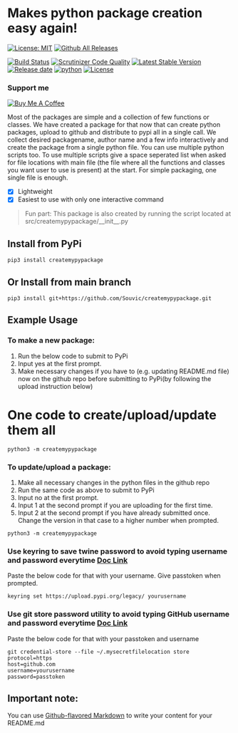 # Makes python package creation easy again!
[![License: MIT](https://img.shields.io/badge/License-MIT-yellow.svg)](https://opensource.org/licenses/MIT)
[![Github All Releases](https://img.shields.io/github/downloads/Souvic/createmypypackage/total.svg)]()

[![Build Status](https://travis-ci.com/Souvic/createmypypackage.svg?branch=master)](https://travis-ci.com/Souvic/createmypypackage)
[![Scrutinizer Code Quality](https://scrutinizer-ci.com/g/Souvic/createmypypackage/badges/quality-score.png?b=master)](https://scrutinizer-ci.com/g/Souvic/createmypypackage/?branch=main)
[![Latest Stable Version](https://img.shields.io/packagist/v/Souvic/createmypypackage?label=version)]()
[![Release date](https://img.shields.io/github/release-date/Souvic/createmypypackage)]()
[![python](https://img.shields.io/packagist/python/Souvic/createmypypackage)]()
[![License](https://img.shields.io/packagist/l/Souvic/createmypypackage)]()


### Support me


[![Buy Me A Coffee](https://cdn.buymeacoffee.com/buttons/v2/default-yellow.png)](https://www.buymeacoffee.com/lukashimsel)


Most of the packages are simple and a collection of few functions or classes.
We have created a package for that now that can create python packages, upload to github and distribute to pypi all in a single call.
We collect desired packagename, author name and a few info interactively and create the package from a single python file.
You can use multiple python scripts too.
To use multiple scripts give a space seperated list when asked for file locations with main file (the file where all the functions and classes you want user to use is present) at the start.
For simple packaging, one single file is enough.
- [x] Lightweight
- [x] Easiest to use with only one interactive command

> Fun part: This package is also created by running the script located at src/createmypypackage/\_\_init\_\_.py

## Install from PyPi
```
pip3 install createmypypackage
```

## Or Install from main branch
```
pip3 install git+https://github.com/Souvic/createmypypackage.git
```

## Example Usage
### To make a new package:
1. Run the below code to submit to PyPi
2. Input yes at the first prompt.
3. Make necessary changes if you have to (e.g. updating README.md file) now on the github repo before submitting to PyPi(by following the upload instruction below)
# One code to create/upload/update them all
```
python3 -m createmypypackage
```

### To update/upload a package:
1. Make all necessary changes in the python files in the github repo
2. Run the same code as above to submit to PyPi
3. Input no at the first prompt.
4. Input 1 at the second prompt if you are uploading for the first time.
5. Input 2 at the second prompt if you have already submitted once. Change the version in that case to a higher number when prompted.

```
python3 -m createmypypackage 
```
### Use keyring to save twine password to avoid typing username and password everytime [Doc Link](https://twine.readthedocs.io/en/latest/#keyring-support)
Paste the below code for that with your username. Give passtoken when prompted. 
```
keyring set https://upload.pypi.org/legacy/ yourusername
```

### Use git store password utility to avoid typing GitHub username and password everytime [Doc Link](https://git-scm.com/book/en/v2/Git-Tools-Credential-Storage)
Paste the below code for that with your passtoken and username
```
git credential-store --file ~/.mysecretfilelocation store
protocol=https
host=github.com
username=yourusername
password=passtoken
```
## Important note:
You can use
[Github-flavored Markdown](https://guides.github.com/features/mastering-markdown/)
to write your content for your README.md

